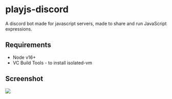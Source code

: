 # playjs-discord
A discord bot made for javascript servers, made to share and run JavaScript expressions.

## Requirements
- Node v16+
- VC Build Tools - to install isolated-vm

## Screenshot
<img src='https://i.imgur.com/CxDIdKA.png'/>

